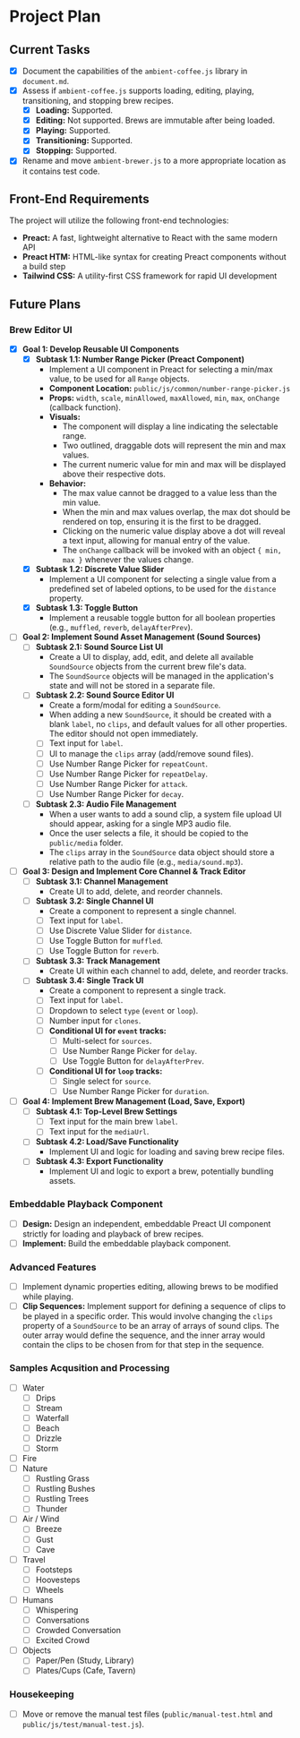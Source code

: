 # Project Plan

## Current Tasks

*   [x] Document the capabilities of the `ambient-coffee.js` library in `document.md`.
*   [x] Assess if `ambient-coffee.js` supports loading, editing, playing, transitioning, and stopping brew recipes.
    *   [x] **Loading:** Supported.
    *   [x] **Editing:** Not supported. Brews are immutable after being loaded.
    *   [x] **Playing:** Supported.
    *   [x] **Transitioning:** Supported.
    *   [x] **Stopping:** Supported.
*   [x] Rename and move `ambient-brewer.js` to a more appropriate location as it contains test code.

## Front-End Requirements

The project will utilize the following front-end technologies:

*   **Preact:** A fast, lightweight alternative to React with the same modern API
*   **Preact HTM:** HTML-like syntax for creating Preact components without a build step
*   **Tailwind CSS:** A utility-first CSS framework for rapid UI development

## Future Plans

### Brew Editor UI

*   [x] **Goal 1: Develop Reusable UI Components**
    *   [x] **Subtask 1.1: Number Range Picker (Preact Component)**
        *   Implement a UI component in Preact for selecting a min/max value, to be used for all `Range` objects.
        *   **Component Location:** `public/js/common/number-range-picker.js`
        *   **Props:** `width`, `scale`, `minAllowed`, `maxAllowed`, `min`, `max`, `onChange` (callback function).
        *   **Visuals:**
            *   The component will display a line indicating the selectable range.
            *   Two outlined, draggable dots will represent the min and max values.
            *   The current numeric value for min and max will be displayed above their respective dots.
        *   **Behavior:**
            *   The max value cannot be dragged to a value less than the min value.
            *   When the min and max values overlap, the max dot should be rendered on top, ensuring it is the first to be dragged.
            *   Clicking on the numeric value display above a dot will reveal a text input, allowing for manual entry of the value.
            *   The `onChange` callback will be invoked with an object `{ min, max }` whenever the values change.
    *   [x] **Subtask 1.2: Discrete Value Slider**
        *   Implement a UI component for selecting a single value from a predefined set of labeled options, to be used for the `distance` property.
    *   [x] **Subtask 1.3: Toggle Button**
        *   Implement a reusable toggle button for all boolean properties (e.g., `muffled`, `reverb`, `delayAfterPrev`).

*   [ ] **Goal 2: Implement Sound Asset Management (Sound Sources)**
    *   [ ] **Subtask 2.1: Sound Source List UI**
        *   Create a UI to display, add, edit, and delete all available `SoundSource` objects from the current brew file's data.
        *   The `SoundSource` objects will be managed in the application's state and will not be stored in a separate file.
    *   [ ] **Subtask 2.2: Sound Source Editor UI**
        *   Create a form/modal for editing a `SoundSource`.
        *   When adding a new `SoundSource`, it should be created with a blank `label`, no `clips`, and default values for all other properties. The editor should not open immediately.
        *   [ ] Text input for `label`.
        *   [ ] UI to manage the `clips` array (add/remove sound files).
        *   [ ] Use Number Range Picker for `repeatCount`.
        *   [ ] Use Number Range Picker for `repeatDelay`.
        *   [ ] Use Number Range Picker for `attack`.
        *   [ ] Use Number Range Picker for `decay`.
    *   [ ] **Subtask 2.3: Audio File Management**
        *   When a user wants to add a sound clip, a system file upload UI should appear, asking for a single MP3 audio file.
        *   Once the user selects a file, it should be copied to the `public/media` folder.
        *   The `clips` array in the `SoundSource` data object should store a relative path to the audio file (e.g., `media/sound.mp3`).

*   [ ] **Goal 3: Design and Implement Core Channel & Track Editor**
    *   [ ] **Subtask 3.1: Channel Management**
        *   Create UI to add, delete, and reorder channels.
    *   [ ] **Subtask 3.2: Single Channel UI**
        *   Create a component to represent a single channel.
        *   [ ] Text input for `label`.
        *   [ ] Use Discrete Value Slider for `distance`.
        *   [ ] Use Toggle Button for `muffled`.
        *   [ ] Use Toggle Button for `reverb`.
    *   [ ] **Subtask 3.3: Track Management**
        *   Create UI within each channel to add, delete, and reorder tracks.
    *   [ ] **Subtask 3.4: Single Track UI**
        *   Create a component to represent a single track.
        *   [ ] Text input for `label`.
        *   [ ] Dropdown to select `type` (`event` or `loop`).
        *   [ ] Number input for `clones`.
        *   [ ] **Conditional UI for `event` tracks:**
            *   [ ] Multi-select for `sources`.
            *   [ ] Use Number Range Picker for `delay`.
            *   [ ] Use Toggle Button for `delayAfterPrev`.
        *   [ ] **Conditional UI for `loop` tracks:**
            *   [ ] Single select for `source`.
            *   [ ] Use Number Range Picker for `duration`.

*   [ ] **Goal 4: Implement Brew Management (Load, Save, Export)**
    *   [ ] **Subtask 4.1: Top-Level Brew Settings**
        *   [ ] Text input for the main brew `label`.
        *   [ ] Text input for the `mediaUrl`.
    *   [ ] **Subtask 4.2: Load/Save Functionality**
        *   Implement UI and logic for loading and saving brew recipe files.
    *   [ ] **Subtask 4.3: Export Functionality**
        *   Implement UI and logic to export a brew, potentially bundling assets.

### Embeddable Playback Component

*   [ ] **Design:** Design an independent, embeddable Preact UI component strictly for loading and playback of brew recipes.
*   [ ] **Implement:** Build the embeddable playback component.

### Advanced Features

*   [ ] Implement dynamic properties editing, allowing brews to be modified while playing.
*   [ ] **Clip Sequences:** Implement support for defining a sequence of clips to be played in a specific order. This would involve changing the `clips` property of a `SoundSource` to be an array of arrays of sound clips. The outer array would define the sequence, and the inner array would contain the clips to be chosen from for that step in the sequence.

### Samples Acqusition and Processing
*   [ ] Water
    *   [ ] Drips
    *   [ ] Stream
    *   [ ] Waterfall
    *   [ ] Beach
    *   [ ] Drizzle
    *   [ ] Storm
*   [ ] Fire
*   [ ] Nature
    *   [ ] Rustling Grass
    *   [ ] Rustling Bushes
    *   [ ] Rustling Trees
    *   [ ] Thunder
*   [ ] Air / Wind
    *   [ ] Breeze
    *   [ ] Gust
    *   [ ] Cave
*   [ ] Travel
    *   [ ] Footsteps
    *   [ ] Hoovesteps
    *   [ ] Wheels
*   [ ] Humans
    *   [ ] Whispering
    *   [ ] Conversations
    *   [ ] Crowded Conversation
    *   [ ] Excited Crowd
*   [ ] Objects
    *   [ ] Paper/Pen (Study, Library)
    *   [ ] Plates/Cups (Cafe, Tavern)

### Housekeeping

*   [ ] Move or remove the manual test files (`public/manual-test.html` and `public/js/test/manual-test.js`).


